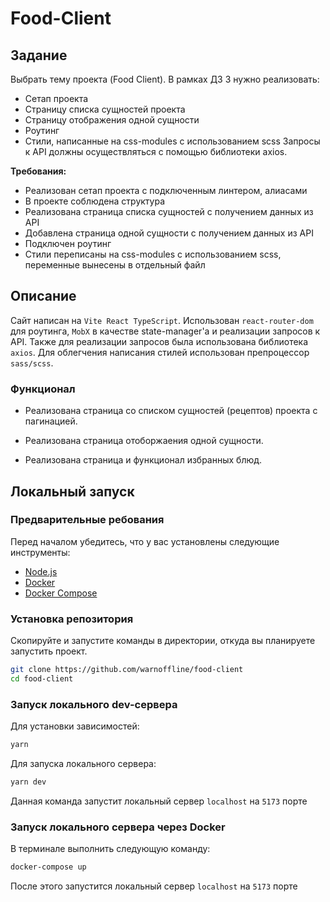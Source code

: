 # Food-Client

## Задание

Выбрать тему проекта (Food Client). В рамках ДЗ 3 нужно реализовать: 
- Сетап проекта
- Страницу списка сущностей проекта
- Страницу отображения одной сущности
- Роутинг
- Стили, написанные на css-modules с использованием scss
Запросы к API должны осуществляться с помощью библиотеки axios.

**Требования:** 

- Реализован сетап проекта с подключенным линтером, алиасами
- В проекте соблюдена структура
- Реализована страница списка сущностей с получением данных из API
- Добавлена страница одной сущности с получением данных из API
- Подключен роутинг
- Стили переписаны на css-modules с использованием scss, переменные вынесены в отдельный файл

## Описание

Сайт написан на `Vite React TypeScript`. Использован `react-router-dom` для роутинга, `MobX` в качестве state-manager'а и реализации запросов к API. Также для реализации запросов была использована библиотека `axios`. Для облегчения написания стилей использован препроцессор `sass/scss`.

### Функционал

- Реализована страница со списком сущностей (рецептов) проекта с пагинацией. 

- Реализована страница отоборжаения одной сущности.

- Реализована страница и функционал избранных блюд.

## Локальный запуск

### Предварительные ребования

Перед началом убедитесь, что у вас установлены следующие инструменты:

- [Node.js](https://nodejs.org/en)
- [Docker](https://docs.docker.com/get-docker/)
- [Docker Compose](https://docs.docker.com/compose/install/)

### Установка репозитория

Скопируйте и запустите команды в директории, откуда вы планируете запустить проект.

```bash
git clone https://github.com/warnoffline/food-client
cd food-client
```

### Запуск локального dev-сервера

Для установки зависимостей: 

```bash
yarn
```

Для запуска локального сервера: 

```bash
yarn dev
```

Данная команда запустит локальный сервер `localhost` на `5173` порте

### Запуск локального сервера через Docker

В терминале выполнить следующую команду: 

```bash
docker-compose up
```

После этого запустится локальный сервер `localhost` на `5173` порте